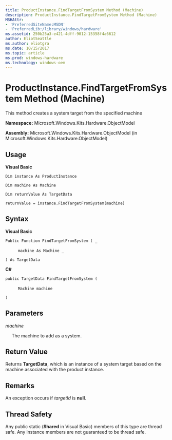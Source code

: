 ```yaml
---
title: ProductInstance.FindTargetFromSystem Method (Machine)
description: ProductInstance.FindTargetFromSystem Method (Machine)
MSHAttr:
- 'PreferredSiteName:MSDN'
- 'PreferredLib:/library/windows/hardware'
ms.assetid: 250b25a3-e421-4dff-9012-15358f4a6612
author: EliotSeattle
ms.author: eliotgra
ms.date: 10/15/2017
ms.topic: article
ms.prod: windows-hardware
ms.technology: windows-oem
---
```


# ProductInstance.FindTargetFromSystem Method (Machine)


This method creates a system target from the specified machine

**Namespace:** Microsoft.Windows.Kits.Hardware.ObjectModel

**Assembly:** Microsoft.Windows.Kits.Hardware.ObjectModel (in Microsoft.Windows.Kits.Hardware.ObjectModel)

## <span id="Usage"></span><span id="usage"></span><span id="USAGE"></span>Usage


**Visual Basic**

`Dim instance As ProductInstance`

`Dim machine As Machine`

`Dim returnValue As TargetData`

`returnValue = instance.FindTargetFromSystem(machine)`

## <span id="Syntax"></span><span id="syntax"></span><span id="SYNTAX"></span>Syntax


**Visual Basic**

`Public Function FindTargetFromSystem ( _`

          `machine As Machine _`

`) As TargetData`

**C#**

`public TargetData FindTargetFromSystem (`

          `Machine machine`

`)`

## <span id="Parameters"></span><span id="parameters"></span><span id="PARAMETERS"></span>Parameters


*machine*

     The machine to add as a system.

## <span id="Return_Value"></span><span id="return_value"></span><span id="RETURN_VALUE"></span>Return Value


Returns **TargetData**, which is an instance of a system target based on the machine associated with the product instance.

## <span id="Remarks"></span><span id="remarks"></span><span id="REMARKS"></span>Remarks


An exception occurs if *targetId* is **null**.

## <span id="Thread_Safety"></span><span id="thread_safety"></span><span id="THREAD_SAFETY"></span>Thread Safety


Any public static (**Shared** in Visual Basic) members of this type are thread safe. Any instance members are not guaranteed to be thread safe.

 

 






